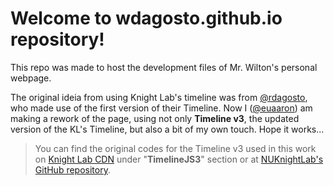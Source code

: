 # Welcome  to wdagosto.github.io repository!

This repo was made to host the development files of Mr. Wilton's personal webpage.

The original ideia from using Knight Lab's timeline was from [@rdagosto](http://github.com/rdagosto), who made use of the first version of their Timeline.
Now I ([@euaaron](http://github.com/euaaron))  am making a rework of the page, using not only **Timeline v3**, the updated version of the KL's Timeline, but also a bit of my own touch. Hope it works...

> You can find the original codes for the Timeline v3 used in this work on [Knight Lab CDN](https://cdn.knightlab.com/) under "**TimelineJS3**" section or at [NUKnightLab's GitHub repository](https://github.com/NUKnightLab/TimelineJS3).
